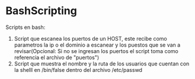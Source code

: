 # BashScripting
Scripts en bash:
1. Script que escanea los puertos de un HOST, este recibe como parametros la ip o el dominio a escanear y los puestos que se van a revisar(Opcional: Si no se ingresan los puertos el script toma como referencia el archivo de "puertos")
2. Script que muestra el nombre y la ruta de los usuarios que cuentan con la shelll en /bin/false dentro del archivo /etc/passwd
